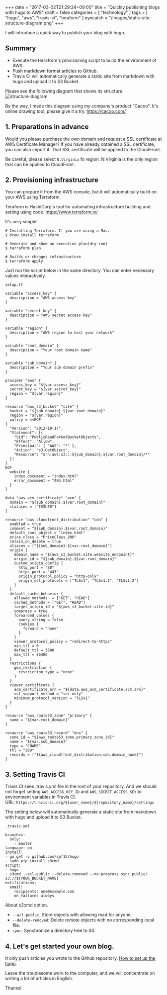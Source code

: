 +++
date = "2017-03-02T21:29:24+09:00"
title = "Quickly publishing blogs with hugo to AWS"
draft = false
categories = [ "technology" ]
tags = [ "hugo", "aws", "travis-ci", "teraform" ]
eyecatch = "/images/static-site-structure-diagram.png"
+++

I will introduce a quick way to publish your blog with hugo.

## Summary

* Execute the terraform's provisioning script to build the environment of AWS.
* Push markdown format articles to Github.
* Travis CI will automatically generate a static site from markdown with hugo and upload it to S3 Bucket.

Please see the following diagram that shows its structure.
![structure-diagram](/images/static-site-structure-diagram.png "structure-diagram")

By the way, I made this diagram using my company's product "Cacoo". It's online drawing tool, please give it a try. https://cacoo.com/

## 1. Preparations in advance

Would you please purchase the own domain and request a SSL certificate at AWS Certificate Manager? If you have already obtained a SSL certificate, you can also import it. That SSL certificate will be applied to the CloudFront.

Be careful, please select `N.Virginia` fo region. N.Virginia is the only region that can be applied to CloudFront.

## 2. Provisioning infrastructure
You can prepare it from the AWS console, but it will automatically build on your AWS using Terraform.

Teraform is HashiCorp's tool for automating infrastructure building and setting using code. https://www.terraform.io/

It's very simple!

```
# Installing Terraform. If you are using a Mac.
$ brew install terraform

# Generate and show an execution plan(dry-run)
$ terraform plan

# Builds or changes infrastructure
$ terraform apply
```

Just run the script below in the same directory. You can enter necessary values interactively.

`setup.tf`
```
variable "access_key" {
  description = "AWS access key"
}

variable "secret_key" {
  description = "AWS secret access key"
}

variable "region" {
  description = "AWS region to host your network"
}

variable "root_domain" {
  description = "Your root domain name"
}

variable "sub_domain" {
  description = "Your sub domain prefix"
}

provider "aws" {
  access_key = "${var.access_key}"
  secret_key = "${var.secret_key}"
  region = "${var.region}"
}

resource "aws_s3_bucket" "site" {
  bucket = "${sub_domain}.${var.root_domain}"
  region = "${var.region}"
  policy = <<EOF
{
  "Version": "2012-10-17",
  "Statement": [{
    "Sid": "PublicReadForGetBucketObjects",
    "Effect": "Allow",
    "Principal": { "AWS": "*" },
    "Action": "s3:GetObject",
    "Resource": "arn:aws:s3:::${sub_domain}.${var.root_domain}/*"
  }]
}
EOF
  website {
    index_document = "index.html"
    error_document = "404.html"
  }
}

data "aws_acm_certificate" "acm" {
  domain = "${sub_domain}.${var.root_domain}"
  statuses = ["ISSUED"]
}

resource "aws_cloudfront_distribution" "cdn" {
  enabled = true
  comment = "${sub_domain}.${var.root_domain}"
  default_root_object = "index.html"
  price_class = "PriceClass_200"
  retain_on_delete = true
  aliases = ["${sub_domain}.${var.root_domain}"]
  origin {
    domain_name = "${aws_s3_bucket.site.website_endpoint}"
    origin_id = "${sub_domain}.${var.root_domain}"
    custom_origin_config {
      http_port = "80"
      https_port = "443"
      origin_protocol_policy = "http-only"
      origin_ssl_protocols = ["TLSv1", "TLSv1.1", "TLSv1.2"]
    }
  }
  default_cache_behavior {
    allowed_methods  = ["GET", "HEAD"]
    cached_methods = ["GET", "HEAD"]
    target_origin_id = "${aws_s3_bucket.site.id}"
    compress = true
    forwarded_values {
      query_string = false
      cookies {
        forward = "none"
      }
    }
    viewer_protocol_policy = "redirect-to-https"
    min_ttl = 0
    default_ttl = 3600
    max_ttl = 86400
  }
  restrictions {
    geo_restriction {
      restriction_type = "none"
    }
  }
  viewer_certificate {
    acm_certificate_arn = "${data.aws_acm_certificate.acm.arn}"
    ssl_support_method = "sni-only"
    minimum_protocol_version = "TLSv1"
  }
}

resource "aws_route53_zone" "primary" {
  name = "${var.root_domain}"
}

resource "aws_route53_record" "dns" {
  zone_id = "${aws_route53_zone.primary.zone_id}"
  name = "${var.sub_domain}"
  type = "CNAME"
  ttl = "300"
  records = ["${aws_cloudfront_distribution.cdn.domain_name}"]
}

```

## 3. Setting Travis CI

Travis CI sees .travis.yml file in the root of your repository. And we should not forget setting `AWS_ACCESS_KEY_ID` and `AWS_SECRET_ACCESS_KEY` to environment variables in Travis CI.  
URL: `https://travis-ci.org/${user_name}/${repository_name}/settings`

The setting below will automatically generate a static site from markdown with hugo and upload it to S3 Bucket.

`.travis.yml`
```
branches:
  only:
    - master
language: go
install:
- go get -v github.com/spf13/hugo
- sudo pip install s3cmd
script:
- hugo
- s3cmd --acl-public --delete-removed --no-progress sync public/ s3://${YOUR_BUCKET_NAME}
notifications:
  email:
    recipients: one@example.com
    on_failure: always
```

About s3cmd option.

* `--acl-public`: Store objects with allowing read for anyone.
* `--delete-removed`: Delete remote objects with no corresponding local file.
* `sync`: Synchronize a directory tree to S3.

## 4. Let's get started your own blog.

It only push articles you wrote to the Github repository. [How to set up the hugo](/post/2017/02/23/how-to-set-up-the-hugo/).

Leave the troublesome work to the computer, and we will concentrate on writing a lot of articles in English.

Thanks!








